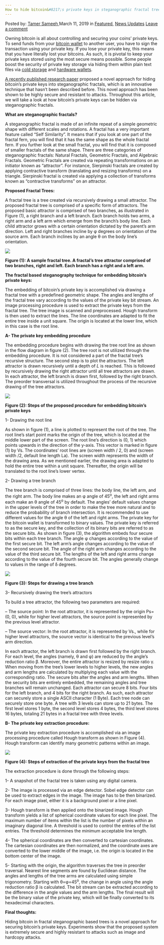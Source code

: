 ```yaml
---
How to hide bitcoin&#8217;s private keys in steganographic fractal trees
---
```

<article class="post-listing post-28590 post type-post status-publish format-standard has-post-thumbnail hentry  tag-bitcoins tag-fractal tag-hide tag-keys tag-private tag-steganographic tag-trees">
    <div class="post-inner">
        <span>Posted by: <a href="https://www.deepdotweb.com/author/tamersameeh/" title="">Tamer Sameeh </a></span>
    <span>March 11, 2019</span>
    <span>in <a href="https://www.deepdotweb.com/category/deepdot-news/" rel="category tag">Featured</a>, <a href="https://www.deepdotweb.com/category/news-updates/" rel="category tag">News Updates</a></span>
    <span><a href="https://www.deepdotweb.com/2019/03/11/how-to-hide-bitcoins-private-keys-in-steganographic-fractal-trees/#respond">Leave a comment</a></span>
    </p>
    <div class="clear"></div>
    <div class="entry">
    <p>Owning bitcoin is all about controlling and securing your coins&#8217; private keys. To send funds from your <a href="https://www.deepdotweb.com/2017/09/30/trust-issues-open-closed-source-light-wallets-bitcoin/">bitcoin wallet</a> to another user, you have to sign the transaction using your private key. If you lose your private key, this means that you have literally lost your bitcoins. As such, it is pivotal to keep your private keys stored using the most secure means possible. Some people boost the security of private key storage via hiding them within plain text files via <a href="https://www.deepdotweb.com/2017/05/12/tutorial-store-bitcoins-securely-using-cold-storage/">cold storage</a> and <a href="https://www.deepdotweb.com/2017/01/05/hardware-wallets-keep-friends-close-bitcoins-closer-kptx/">hardware wallets</a>.</p>
    <p><a href="https://ieeexplore.ieee.org/abstract/document/8642736">A recently published research paper</a> proposed a novel approach for hiding bitcoin&#8217;s private keys into steganographic fractals, which is an innovative technique that hasn&#8217;t been described before. This novel approach has been shown to be highly secure and resistant to attacks. Throughout this article, we will take a look at how bitcoin&#8217;s private keys can be hidden via steganographic fractals.</p>
    <p><strong>What are steganographic fractals?</strong></p>
    <p>A steganographic fractal is made of an infinite repeat of a simple geometric shape with different scales and rotations. A fractal has a very important feature called “Self Similarity”. It means that if you look at one part of the fractal fern, you will find that it has the same shape as the whole fractal fern. If you further look at the small fractal, you will find that it is composed of smaller fractals of the same shape. There are three categories of steganographic fractals: Natural Fractals, Geometric Fractals, and Algebraic Fractals. Geometric Fractals are created via repeating transformations on an initiator known as “attractor”. For instance, Sierpinski fractals are created by applying contractive transform (translating and resizing transforms) on a triangle. Sierpinski fractal is created via applying a collection of transforms known as &#8220;contractive transforms&#8221; on an attractor.</p>
    <p><strong>Proposed Fractal Trees:</strong></p>
    <p>A fractal tree is a tree created via recursively drawing a small attractor. The proposed fractal tree is comprised of a specific form of attractors. The proposed basic attractor is comprised of two branches, as illustrated in Figure (1), a right branch and a left branch. Each branch holds two arms, a right arm and a left arm which emerge from the branch’s body line. Each child attractor grows with a certain orientation dictated by the parent’s arm direction. Left and right branches incline by φ degrees on orientation of the source arm. Each branch inclines by an angle θ on the body line&#8217;s orientation.</p>
    <p><img class="wp-image-28593" src="https://www.deepdotweb.com/wp-content/uploads/2019/03/word-image-14.png" srcset="https://www.deepdotweb.com/wp-content/uploads/2019/03/word-image-14.png 429w, https://www.deepdotweb.com/wp-content/uploads/2019/03/word-image-14-238x300.png 238w" sizes="(max-width: 429px) 100vw, 429px" /></p>
    <p><strong>Figure (1): A sample fractal tree. A fractal&#8217;s tree attractor comprised of two branches, right and left. Each branch has a right and a left arm.</strong></p>
    <p><strong>The fractal based steganography technique for embedding bitcoin&#8217;s private keys:</strong></p>
    <p>The embedding of bitcoin&#8217;s private key is accomplished via drawing a fractal tree with a predefined geometric shape. The angles and lengths of the fractal tree vary according to the values of the private key bit stream. An image processing procedure is used to extract the private keys from the fractal tree. The tree image is scanned and preprocessed. Hough transform is then used to extract the lines. The line coordinates are adapted to fit the entire tree inside a unit square. The origin is located at the lower line, which in this case is the root line.</p>
    <p><strong>A- The private key embedding procedure </strong></p>
    <p>The embedding procedure begins with drawing the tree root line as shown in the flow diagram in figure (2). The tree root is not utilized through the embedding procedure. It is not considered a part of the fractal tree&#8217;s recursive structure. The second step is to plot the attractors. The left attractor is drawn recursively until a depth of <em>L</em> is reached. This is followed by recursively drawing the right attractor until all tree attractors are drawn. In each attractor, the left branch is drawn first, followed by the right branch. The preorder transversal is utilized throughout the process of the recursive drawing of the tree attractors.</p>
    <p><img class="wp-image-28594" src="https://www.deepdotweb.com/wp-content/uploads/2019/03/word-image-15.png" srcset="https://www.deepdotweb.com/wp-content/uploads/2019/03/word-image-15.png 686w, https://www.deepdotweb.com/wp-content/uploads/2019/03/word-image-15-300x126.png 300w" sizes="(max-width: 686px) 100vw, 686px" /></p>
    <p><strong>Figure (2): Steps of the proposed procedure for embedding bitcoin&#8217;s private keys</strong></p>
    <p>1- Drawing the root line</p>
    <p>As shown in figure (1), a line is plotted to represent the root of the tree. The root line&#8217;s start point marks the origin of the tree, which is located at the middle lower part of the screen. The root line&#8217;s direction is (0, 1) which points upwards in the direction of the y-axis. This vector is marked in figure (1) by Vs. The coordinates&#8217; root lines are (screen width / 2, 0) and (screen width /2, default line length La). The screen width represents the width of the drawing area. As we mentioned earlier, the drawing area is adapted to hold the entire tree within a unit square. Thereafter, the origin will be translated to the root line&#8217;s lower vertex.</p>
    <p>2- Drawing a tree branch</p>
    <p>The tree branch is comprised of three lines: the body line, the left arm, and the right arm. The body line makes an φ angle of 45<sup>o</sup>, the left and right arms each make an θ angle of 45<sup>o</sup> by default. The angles&#8217; default values change in the upper levels of the tree in order to make the tree more natural and to reduce the probability of branch intersection. It is recommended to use different values for the angle θ of the left and right arms. The private key for the bitcoin wallet is transformed to binary values. The private key is referred to as the secure key, and the collection of its binary bits are referred to as the secure bits. As shown in figure (3), the algorithm embeds four secure bits within each tree branch. The angle φ changes according to the value of the first secure bit. The left arm’s angle changes according to the value of the second secure bit. The angle of the right arm changes according to the value of the third secure bit. The lengths of the left and right arms change according to the value of the fourth secure bit. The angles generally change to values in the range of δ degrees.</p>
    <p><img class="wp-image-28595" src="https://www.deepdotweb.com/wp-content/uploads/2019/03/word-image-16.png" srcset="https://www.deepdotweb.com/wp-content/uploads/2019/03/word-image-16.png 401w, https://www.deepdotweb.com/wp-content/uploads/2019/03/word-image-16-224x300.png 224w" sizes="(max-width: 401px) 100vw, 401px" /></p>
    <p><strong>Figure (3): Steps for drawing a tree branch</strong></p>
    <p>3- Recursively drawing the tree&#8217;s attractors</p>
    <p>To build a tree attractor, the following two parameters are required:</p>
    <p>&#8211; The source point: In the root attractor, it is represented by the origin Ps= (0, 0), while for higher level attractors, the source point is represented by the previous level attractor.</p>
    <p>&#8211; The source vector: In the root attractor, it is represented by Vs., while for higher level attractors, the source vector is identical to the previous level’s arm direction.</p>
    <p>In each attractor, the left branch is drawn first followed by the right branch. For each level, the angles (namely, θ and φ) are reduced by the angle’s reduction ratio β. Moreover, the entire attractor is resized by resize ratio γ. When moving from the tree&#8217;s lower levels to higher levels, the new angles and arm lengths are calculated by multiplying each value with the corresponding ratio. The secure bits alter the angles and arm lengths. When the security bits are entirely embedded, the remaining angles and tree branches will remain unchanged. Each attractor can secure 8 bits. Four bits for the left branch, and 4 bits for the right branch. As such, each attractor can securely store a single ASCII character (1 Byte). Each tree node can securely store one byte. A tree with 3 levels can store up to 21 bytes. The first level stores 1 byte, the second level stores 4 bytes, the third level stores 16 bytes, totaling 21 bytes in a fractal tree with three levels.</p>
    <p><strong>B- The private key extraction procedure: </strong></p>
    <p>The private key extraction procedure is accomplished via an image processing procedure called Hough transform as shown in Figure (4). Hough transform can identify many geometric patterns within an image.</p>
    <p><img class="wp-image-28596" src="https://www.deepdotweb.com/wp-content/uploads/2019/03/word-image-17.png" srcset="https://www.deepdotweb.com/wp-content/uploads/2019/03/word-image-17.png 319w, https://www.deepdotweb.com/wp-content/uploads/2019/03/word-image-17-233x300.png 233w" sizes="(max-width: 319px) 100vw, 319px" /></p>
    <p><strong>Figure (4): Steps of extraction of the private keys from the fractal tree</strong></p>
    <p>The extraction procedure is done through the following steps:</p>
    <p>1- A snapshot of the fractal tree is taken using any digital camera.</p>
    <p>2- The image is processed via an edge detector. Sobel edge detector can be used to extract edges in the image. The image has to be then binarized. For each image pixel, either it is a background pixel or a line pixel.</p>
    <p>3- Hough transform is then applied onto the binarized image. Hough transform yields a list of spherical coordinate values for each line pixel. The maximum number of items within the list is the number of pixels within an imaginary diagonal line. A threshold is used to control the entries of the list entries. The threshold determines the minimum acceptable line length.</p>
    <p>4- The spherical coordinates are then converted to cartesian coordinates. The cartesian coordinates are then normalized, and the coordinate axes are converted to the lower middle of the image, i.e. the origin is located in the bottom center of the image.</p>
    <p>5- Starting with the origin, the algorithm traverses the tree in preorder traversal. Nearest line segments are found by Euclidean distance. The angles and lengths of the tree arms are calculated using simple trigonometry. Starting with θ=φ=45<sup>o</sup>, the change in angle using the angle reduction ratio β is calculated. The bit stream can be extracted according to the difference in the angle values and the arm lengths. The final result will be the binary value of the private key, which will be finally converted to its hexadecimal characters.</p>
    <p><strong>Final thoughts:</strong></p>
    <p>Hiding bitcoin in fractal steganographic based trees is a novel approach for securing bitcoin&#8217;s private keys. Experiments show that the proposed system is extremely secure and highly resistant to attacks such as image and hardcopy attacks.</p>
    </div>
    <span style="display:none"><a href="https://www.deepdotweb.com/tag/bitcoins/" rel="tag">bitcoins</a> <a href="https://www.deepdotweb.com/tag/fractal/" rel="tag">fractal</a> <a href="https://www.deepdotweb.com/tag/hide/" rel="tag">hide</a> <a href="https://www.deepdotweb.com/tag/keys/" rel="tag">keys</a> <a href="https://www.deepdotweb.com/tag/private/" rel="tag">private</a> <a href="https://www.deepdotweb.com/tag/steganographic/" rel="tag">steganographic</a> <a href="https://www.deepdotweb.com/tag/trees/" rel="tag">trees</a></span> <span style="display:none" class="updated">2019-03-11</span>
    <div style="display:none" class="vcard author" itemprop="author" itemscope itemtype="http://schema.org/Person"><strong class="fn" itemprop="name"><a href="https://www.deepdotweb.com/author/tamersameeh/" title="Posts by Tamer Sameeh" rel="author">Tamer Sameeh</a></strong></div>
    </div>
</article>

